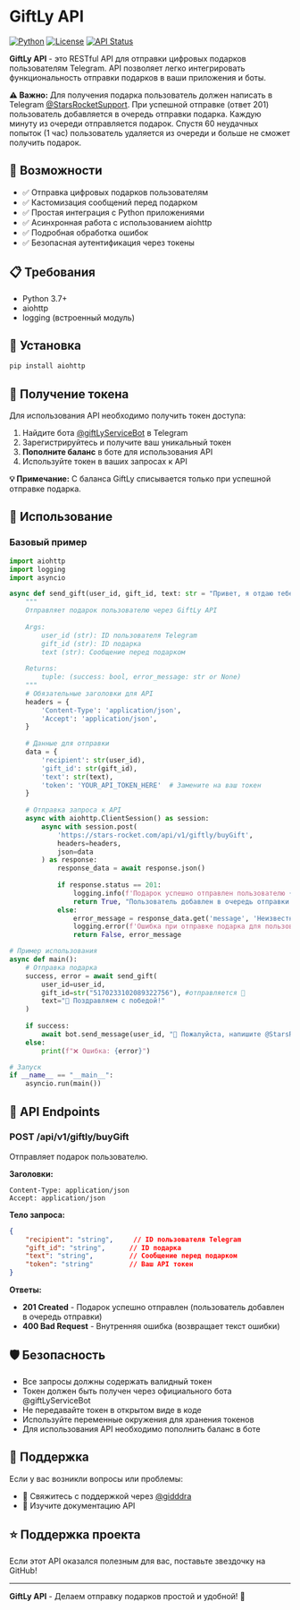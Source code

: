# GiftLy API

[![Python](https://img.shields.io/badge/Python-3.7+-blue.svg)](https://www.python.org/downloads/)
[![License](https://img.shields.io/badge/License-MIT-green.svg)](LICENSE)
[![API Status](https://img.shields.io/badge/API-Status-Active-brightgreen.svg)](https://stars-rocket.com/api/v1/giftly/buyGift)

**GiftLy API** - это RESTful API для отправки цифровых подарков пользователям Telegram. API позволяет легко интегрировать функциональность отправки подарков в ваши приложения и боты.

**⚠️ Важно:** Для получения подарка пользователь должен написать в Telegram [@StarsRocketSupport](https://t.me/StarsRocketSupport). При успешной отправке (ответ 201) пользователь добавляется в очередь отправки подарка. Каждую минуту из очереди отправляется подарок. Спустя 60 неудачных попыток (1 час) пользователь удаляется из очереди и больше не сможет получить подарок.

## 🌟 Возможности

- ✅ Отправка цифровых подарков пользователям
- ✅ Кастомизация сообщений перед подарком
- ✅ Простая интеграция с Python приложениями
- ✅ Асинхронная работа с использованием aiohttp
- ✅ Подробная обработка ошибок
- ✅ Безопасная аутентификация через токены

## 📋 Требования

- Python 3.7+
- aiohttp
- logging (встроенный модуль)

## 🚀 Установка

```bash
pip install aiohttp
```

## 🔑 Получение токена

Для использования API необходимо получить токен доступа:

1. Найдите бота [@giftLyServiceBot](https://t.me/giftLyServiceBot) в Telegram
2. Зарегистрируйтесь и получите ваш уникальный токен
3. **Пополните баланс** в боте для использования API
4. Используйте токен в ваших запросах к API

**💡 Примечание:** С баланса GiftLy списывается только при успешной отправке подарка.

## 📖 Использование

### Базовый пример

```python
import aiohttp
import logging
import asyncio

async def send_gift(user_id, gift_id, text: str = "Привет, я отдаю тебе выигрыш с бот!"):
    """
    Отправляет подарок пользователю через GiftLy API
    
    Args:
        user_id (str): ID пользователя Telegram
        gift_id (str): ID подарка
        text (str): Сообщение перед подарком
    
    Returns:
        tuple: (success: bool, error_message: str or None)
    """
    # Обязательные заголовки для API
    headers = {
        'Content-Type': 'application/json',
        'Accept': 'application/json',
    }
    
    # Данные для отправки
    data = {
        'recipient': str(user_id),
        'gift_id': str(gift_id),
        'text': str(text),
        'token': 'YOUR_API_TOKEN_HERE'  # Замените на ваш токен
    }
    
    # Отправка запроса к API
    async with aiohttp.ClientSession() as session:
        async with session.post(
            'https://stars-rocket.com/api/v1/giftly/buyGift',
            headers=headers,
            json=data
        ) as response:
            response_data = await response.json()
            
            if response.status == 201:
                logging.info(f'Подарок успешно отправлен пользователю {user_id}')
                return True, "Пользователь добавлен в очередь отправки. Для получения подарка напишите @StarsRocketSupport"
            else:
                error_message = response_data.get('message', 'Неизвестная ошибка')
                logging.error(f'Ошибка при отправке подарка для пользователя {user_id}: {response_data}')
                return False, error_message

# Пример использования
async def main():
    # Отправка подарка
    success, error = await send_gift(
        user_id=user_id,
        gift_id=str("5170233102089322756"), #отправляется 🧸
        text="🎉 Поздравляем с победой!"
    )
    
    if success:
        await bot.send_message(user_id, "📝 Пожалуйста, напишите @StarsRocketSupport для получения подарка")
    else:
        print(f"❌ Ошибка: {error}")

# Запуск
if __name__ == "__main__":
    asyncio.run(main())
```

## 📡 API Endpoints

### POST /api/v1/giftly/buyGift

Отправляет подарок пользователю.

**Заголовки:**
```
Content-Type: application/json
Accept: application/json
```

**Тело запроса:**
```json
{
    "recipient": "string",     // ID пользователя Telegram
    "gift_id": "string",      // ID подарка
    "text": "string",         // Сообщение перед подарком
    "token": "string"         // Ваш API токен
}
```

**Ответы:**

- **201 Created** - Подарок успешно отправлен (пользователь добавлен в очередь отправки)
- **400 Bad Request** - Внутренняя ошибка (возвращает текст ошибки)

## 🛡️ Безопасность

- Все запросы должны содержать валидный токен
- Токен должен быть получен через официального бота @giftLyServiceBot
- Не передавайте токен в открытом виде в коде
- Используйте переменные окружения для хранения токенов
- Для использования API необходимо пополнить баланс в боте



## 🤝 Поддержка

Если у вас возникли вопросы или проблемы:

- 📧 Свяжитесь с поддержкой через [@gidddra](https://t.me/gidddra)
- 📖 Изучите документацию API



## ⭐ Поддержка проекта

Если этот API оказался полезным для вас, поставьте звездочку на GitHub!

---

**GiftLy API** - Делаем отправку подарков простой и удобной! 🎁 
